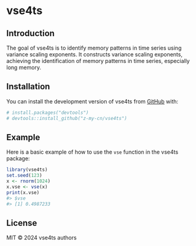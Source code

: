 vse4ts
================

<!-- badges: start -->
<!-- badges: end -->

## Introduction

The goal of vse4ts is to identify memory patterns in time series using
variance scaling exponents. It constructs variance scaling exponents,
achieving the identification of memory patterns in time series,
especially long memory.

## Installation

You can install the development version of vse4ts from
[GitHub](https://github.com/) with:

``` r
# install.packages("devtools")
# devtools::install_github("z-my-cn/vse4ts")
```

## Example

Here is a basic example of how to use the `vse` function in the vse4ts
package:

``` r
library(vse4ts)
set.seed(123)
x <- rnorm(1024)
x.vse <- vse(x)
print(x.vse)
#> $vse
#> [1] 0.4987233
```

## License

MIT © 2024 vse4ts authors
